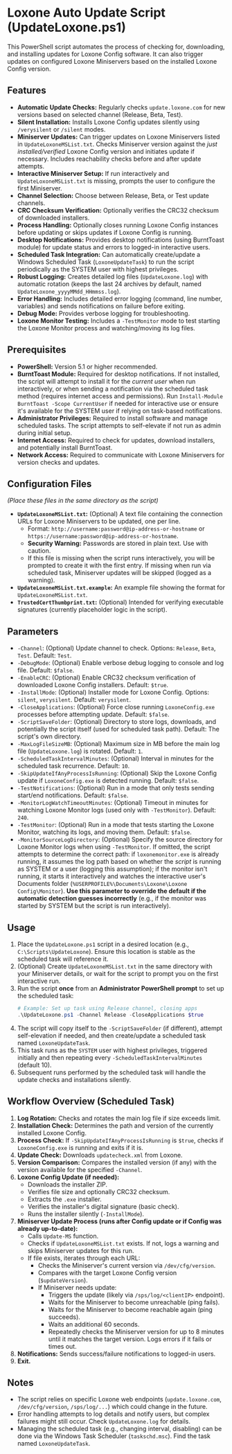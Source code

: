 # Loxone Auto Update Script (UpdateLoxone.ps1)

This PowerShell script automates the process of checking for, downloading, and installing updates for Loxone Config software. It can also trigger updates on configured Loxone Miniservers based on the installed Loxone Config version.

## Features

*   **Automatic Update Checks:** Regularly checks `update.loxone.com` for new versions based on selected channel (Release, Beta, Test).
*   **Silent Installation:** Installs Loxone Config updates silently using `/verysilent` or `/silent` modes.
*   **Miniserver Updates:** Can trigger updates on Loxone Miniservers listed in `UpdateLoxoneMSList.txt`. Checks Miniserver version against the *just installed/verified* Loxone Config version and initiates update if necessary. Includes reachability checks before and after update attempts.
*   **Interactive Miniserver Setup:** If run interactively and `UpdateLoxoneMSList.txt` is missing, prompts the user to configure the first Miniserver.
*   **Channel Selection:** Choose between Release, Beta, or Test update channels.
*   **CRC Checksum Verification:** Optionally verifies the CRC32 checksum of downloaded installers.
*   **Process Handling:** Optionally closes running Loxone Config instances before updating or skips updates if Loxone Config is running.
*   **Desktop Notifications:** Provides desktop notifications (using BurntToast module) for update status and errors to logged-in interactive users.
*   **Scheduled Task Integration:** Can automatically create/update a Windows Scheduled Task (`LoxoneUpdateTask`) to run the script periodically as the SYSTEM user with highest privileges.
*   **Robust Logging:** Creates detailed log files (`UpdateLoxone.log`) with automatic rotation (keeps the last 24 archives by default, named `UpdateLoxone_yyyyMMdd_HHmmss.log`).
*   **Error Handling:** Includes detailed error logging (command, line number, variables) and sends notifications on failure before exiting.
*   **Debug Mode:** Provides verbose logging for troubleshooting.
*   **Loxone Monitor Testing:** Includes a `-TestMonitor` mode to test starting the Loxone Monitor process and watching/moving its log files.

## Prerequisites

*   **PowerShell:** Version 5.1 or higher recommended.
*   **BurntToast Module:** Required for desktop notifications. If not installed, the script will attempt to install it for the *current user* when run interactively, or when sending a notification via the scheduled task method (requires internet access and permissions). Run `Install-Module BurntToast -Scope CurrentUser` if needed for interactive use or ensure it's available for the SYSTEM user if relying on task-based notifications.
*   **Administrator Privileges:** Required to install software and manage scheduled tasks. The script attempts to self-elevate if not run as admin during initial setup.
*   **Internet Access:** Required to check for updates, download installers, and potentially install BurntToast.
*   **Network Access:** Required to communicate with Loxone Miniservers for version checks and updates.

## Configuration Files

*(Place these files in the same directory as the script)*

*   **`UpdateLoxoneMSList.txt`:** (Optional) A text file containing the connection URLs for Loxone Miniservers to be updated, one per line.
    *   Format: `http://username:password@ip-address-or-hostname` or `https://username:password@ip-address-or-hostname`.
    *   **Security Warning:** Passwords are stored in plain text. Use with caution.
    *   If this file is missing when the script runs interactively, you will be prompted to create it with the first entry. If missing when run via scheduled task, Miniserver updates will be skipped (logged as a warning).
*   **`UpdateLoxoneMSList.txt.example`:** An example file showing the format for `UpdateLoxoneMSList.txt`.
*   **`TrustedCertThumbprint.txt`:** (Optional) Intended for verifying executable signatures (currently placeholder logic in the script).

## Parameters

*   `-Channel`: (Optional) Update channel to check. Options: `Release`, `Beta`, `Test`. Default: `Test`.
*   `-DebugMode`: (Optional) Enable verbose debug logging to console and log file. Default: `$false`.
*   `-EnableCRC`: (Optional) Enable CRC32 checksum verification of downloaded Loxone Config installers. Default: `$true`.
*   `-InstallMode`: (Optional) Installer mode for Loxone Config. Options: `silent`, `verysilent`. Default: `verysilent`.
*   `-CloseApplications`: (Optional) Force close running `LoxoneConfig.exe` processes before attempting update. Default: `$false`.
*   `-ScriptSaveFolder`: (Optional) Directory to store logs, downloads, and potentially the script itself (used for scheduled task path). Default: The script's own directory.
*   `-MaxLogFileSizeMB`: (Optional) Maximum size in MB before the main log file (`UpdateLoxone.log`) is rotated. Default: `1`.
*   `-ScheduledTaskIntervalMinutes`: (Optional) Interval in minutes for the scheduled task recurrence. Default: `10`.
*   `-SkipUpdateIfAnyProcessIsRunning`: (Optional) Skip the Loxone Config update if `LoxoneConfig.exe` is detected running. Default: `$false`.
*   `-TestNotifications`: (Optional) Run in a mode that only tests sending start/end notifications. Default: `$false`.
*   `-MonitorLogWatchTimeoutMinutes`: (Optional) Timeout in minutes for watching Loxone Monitor logs (used only with `-TestMonitor`). Default: `240`.
*   `-TestMonitor`: (Optional) Run in a mode that tests starting the Loxone Monitor, watching its logs, and moving them. Default: `$false`.
*   `-MonitorSourceLogDirectory`: (Optional) Specify the source directory for Loxone Monitor logs when using `-TestMonitor`. If omitted, the script attempts to determine the correct path: if `loxonemonitor.exe` is already running, it assumes the log path based on whether the *script* is running as SYSTEM or a user (logging this assumption); if the monitor isn't running, it starts it interactively and watches the interactive user's Documents folder (`%USERPROFILE%\Documents\Loxone\Loxone Config\Monitor`). **Use this parameter to override the default if the automatic detection guesses incorrectly** (e.g., if the monitor was started by SYSTEM but the script is run interactively).


## Usage

1.  Place the `UpdateLoxone.ps1` script in a desired location (e.g., `C:\Scripts\UpdateLoxone`). Ensure this location is stable as the scheduled task will reference it.
2.  (Optional) Create `UpdateLoxoneMSList.txt` in the same directory with your Miniserver details, or wait for the script to prompt you on the first interactive run.
3.  Run the script **once** from an **Administrator PowerShell prompt** to set up the scheduled task:
    ```powershell
    # Example: Set up task using Release channel, closing apps
    .\UpdateLoxone.ps1 -Channel Release -CloseApplications $true
    ```
4.  The script will copy itself to the `-ScriptSaveFolder` (if different), attempt self-elevation if needed, and then create/update a scheduled task named `LoxoneUpdateTask`.
5.  This task runs as the `SYSTEM` user with highest privileges, triggered initially and then repeating every `-ScheduledTaskIntervalMinutes` (default 10).
6.  Subsequent runs performed by the scheduled task will handle the update checks and installations silently.

## Workflow Overview (Scheduled Task)

1.  **Log Rotation:** Checks and rotates the main log file if size exceeds limit.
2.  **Installation Check:** Determines the path and version of the currently installed Loxone Config.
3.  **Process Check:** If `-SkipUpdateIfAnyProcessIsRunning` is `$true`, checks if `LoxoneConfig.exe` is running and exits if it is.
4.  **Update Check:** Downloads `updatecheck.xml` from Loxone.
5.  **Version Comparison:** Compares the installed version (if any) with the version available for the specified `-Channel`.
6.  **Loxone Config Update (if needed):**
    *   Downloads the installer ZIP.
    *   Verifies file size and optionally CRC32 checksum.
    *   Extracts the `.exe` installer.
    *   Verifies the installer's digital signature (basic check).
    *   Runs the installer silently (`-InstallMode`).
7.  **Miniserver Update Process (runs after Config update or if Config was already up-to-date):**
    *   Calls `Update-MS` function.
    *   Checks if `UpdateLoxoneMSList.txt` exists. If not, logs a warning and skips Miniserver updates for this run.
    *   If file exists, iterates through each URL:
        *   Checks the Miniserver's current version via `/dev/cfg/version`.
        *   Compares with the target Loxone Config version (`$updateVersion`).
        *   If Miniserver needs update:
            *   Triggers the update (likely via `/sps/log/<clientIP>` endpoint).
            *   Waits for the Miniserver to become unreachable (ping fails).
            *   Waits for the Miniserver to become reachable again (ping succeeds).
            *   Waits an additional 60 seconds.
            *   Repeatedly checks the Miniserver version for up to 8 minutes until it matches the target version. Logs errors if it fails or times out.
8.  **Notifications:** Sends success/failure notifications to logged-in users.
9.  **Exit.**

## Notes

*   The script relies on specific Loxone web endpoints (`update.loxone.com`, `/dev/cfg/version`, `/sps/log/...`) which could change in the future.
*   Error handling attempts to log details and notify users, but complex failures might still occur. Check `UpdateLoxone.log` for details.
*   Managing the scheduled task (e.g., changing interval, disabling) can be done via the Windows Task Scheduler (`taskschd.msc`). Find the task named `LoxoneUpdateTask`.